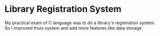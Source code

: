 # Library Registration System
 My practical exam of C language was to do a library's registration system. So I improved thuis system and add more features like data storage
